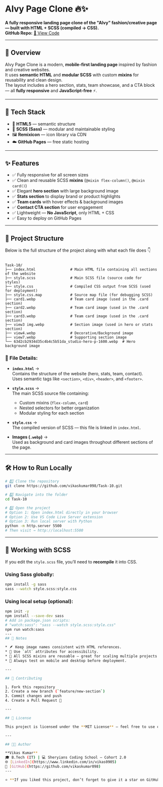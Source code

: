 
# Alvy Page Clone 🔥✨

**A fully responsive landing page clone of the "Alvy" fashion/creative page — built with HTML + SCSS (compiled → CSS).**   
**GitHub Repo:** [📂 View Code](https://github.com/vikaskumar098/Task-10.git)

---

## 🚀 Overview
Alvy Page Clone is a modern, **mobile-first landing page** inspired by fashion and creative websites.  
It uses **semantic HTML** and **modular SCSS** with custom **mixins** for reusability and clean design.  
The layout includes a hero section, stats, team showcase, and a CTA block — all **fully responsive** and **JavaScript-free** ⚡.

---

## 🧩 Tech Stack
- 🧠 **HTML5** — semantic structure  
- 🎨 **SCSS (Sass)** — modular and maintainable styling  
- 🖼️ **Remixicon** — icon library via CDN  
- ☁️ **GitHub Pages** — free static hosting  

---

## ✨ Features
- ✅ Fully responsive for all screen sizes  
- ✅ Clean and reusable SCSS **mixins** (`@mixin flex-column()`, `@mixin card()`)  
- ✅ Elegant **hero section** with large background image  
- ✅ **Stats section** to display brand or product highlights  
- ✅ **Team cards** with hover effects & background images  
- ✅ **Contact CTA section** for user engagement  
- ✅ Lightweight — **No JavaScript**, only HTML + CSS  
- ✅ Easy to deploy on GitHub Pages  

---

## 📁 Project Structure

Below is the full structure of the project along with what each file does 👇  

```

Task-10/
├── index.html                # Main HTML file containing all sections of the website
├── style.scss                # Main SCSS file (source code for styles)
├── style.css                 # Compiled CSS output from SCSS (used for deployment)
├── style.css.map             # Source map file (for debugging SCSS)
├── card1.webp                # Team card image (used in the .card section)
├── card2.webp                # Team card image (used in the .card section)
├── card3.webp                # Team card image (used in the .card section)
├── view3 img.webp            # Section image (used in hero or stats section)
├── view4.webp                # Decorative/Background image
├── view7.webp                # Supporting section image
└── 63d2cb2934d35c4b4c5b51da_studio-hero-p-1600.webp  # Hero background image

````

### 📄 File Details:

- **`index.html`** →  
  Contains the structure of the website (hero, stats, team, contact).  
  Uses semantic tags like `<section>`, `<div>`, `<header>`, and `<footer>`.

- **`style.scss`** →  
  The main SCSS source file containing:
  - Custom mixins (`flex-column`, `card`)
  - Nested selectors for better organization
  - Modular styling for each section

- **`style.css`** →  
  The compiled version of SCSS — this file is linked in `index.html`.

- **Images (`.webp`)** →  
  Used as background and card images throughout different sections of the page.

---

## 🛠️ How to Run Locally

```bash
# 1️⃣ Clone the repository
git clone https://github.com/vikaskumar098/Task-10.git

# 2️⃣ Navigate into the folder
cd Task-10

# 3️⃣ Open the project
# Option 1: Open index.html directly in your browser
# Option 2: Use VS Code Live Server extension
# Option 3: Run local server with Python
python -m http.server 5500
# Then visit → http://localhost:5500
````

---

## 🎨 Working with SCSS

If you edit the `style.scss` file, you’ll need to **recompile** it into CSS.

### Using Sass globally:

```bash
npm install -g sass
sass --watch style.scss:style.css
```

### Using local setup (optional):

```bash
npm init -y
npm install --save-dev sass
# Add in package.json scripts:
# "watch:sass": "sass --watch style.scss:style.css"
npm run watch:sass
---
## 📌 Notes

* 🪶 Keep image names consistent with HTML references.
* 🧩 Use `alt` attributes for accessibility.
* 🧠 All SCSS mixins are reusable — great for scaling multiple projects.
* 📱 Always test on mobile and desktop before deployment.

---

## 🤝 Contributing

1. Fork this repository
2. Create a new branch (`feature/new-section`)
3. Commit changes and push
4. Create a Pull Request 🎉

---

## 📝 License

This project is licensed under the **MIT License** — feel free to use or modify it!

---

## 👨‍💻 Author

**Vikas Kumar**  
🎓 B.Tech (IT) | 💻 Sheryians Coding School – Cohort 2.0  
🌐 [LinkedIn](https://www.linkedin.com/in/vikas0905)  
📂 [GitHub](https://github.com/vikaskumar098)
---

⭐ **If you liked this project, don’t forget to give it a star on GitHub!** ⭐
